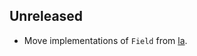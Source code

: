 ## Unreleased

- Move implementations of `Field` from [la][github-la].

[github-la]: https://github.com/mitsuse/la

